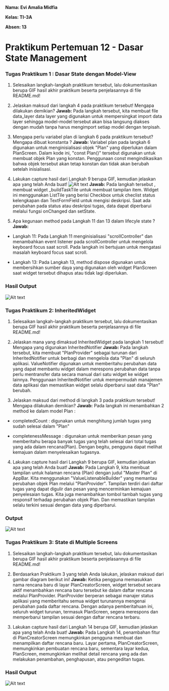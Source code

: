 **Nama: Evi Amalia Midfia**

**Kelas: TI-3A**

**Absen: 13**

# Praktikum Pertemuan 12 - Dasar State Management
### Tugas Praktikum 1 : Dasar State dengan Model-View

1. Selesaikan langkah-langkah praktikum tersebut, lalu dokumentasikan berupa GIF hasil akhir praktikum beserta penjelasannya di file README.md!

2. Jelaskan maksud dari langkah 4 pada praktikum tersebut! Mengapa dilakukan demikian?
**Jawab:** Pada langkah tersebut, kita membuat file data_layer data layer yang digunakan untuk mempersingkat import data layer sehingga model-model tersebut akan bisa langsung diakses dengan mudah tanpa harus mengimport setiap model dengan terpisah.

3. Mengapa perlu variabel plan di langkah 6 pada praktikum tersebut? Mengapa dibuat konstanta ? **Jawab:** Variabel plan pada langkah 6 digunakan untuk menginisialisasi objek "Plan" yang diperlukan dalam PlanScreen. Dalam kode ini, "const Plan()" tersebut digunakan untuk membuat objek Plan yang konstan. Penggunaan const mengindikasikan bahwa objek tersebut akan tetap konstan dan tidak akan berubah setelah inisialisasi.

4. Lakukan capture hasil dari Langkah 9 berupa GIF, kemudian jelaskan apa yang telah Anda buat! ![Alt text](image.png) **Jawab:** Pada langkah tersebut , membuat widget _buildTaskTile untuk membuat tampilan item. Widget ini menggunakan ListTile yang berisi Checkbox untuk checlist status kelengkapan dan TextFormField untuk mengisi deskripsi. Saat ada perubahan pada status atau deskripsi tugas, data dapat diperbarui melalui fungsi onChanged dan setState.

5. Apa kegunaan method pada Langkah 11 dan 13 dalam lifecyle state ? **Jawab:**

* Langkah 11: Pada Langkah 11 menginisialisasi "scrollController" dan menambahkan event listener pada scrollController untuk mengelola keyboard focus saat scroll. Pada langkah ini bertujuan untuk mengatasi masalah keyboard focus saat scroll.

* Langkah 13: Pada Langkah 13, method dispose digunakan untuk membersihkan sumber daya yang digunakan oleh widget PlanScreen saat widget tersebut dihapus atau tidak lagi diperlukan.

### Hasil Output
![Alt text](Output.gif)

### Tugas Praktikum 2: InheritedWidget
1. Selesaikan langkah-langkah praktikum tersebut, lalu dokumentasikan berupa GIF hasil akhir praktikum beserta penjelasannya di file README.md!

2. Jelaskan mana yang dimaksud InheritedWidget pada langkah 1 tersebut! Mengapa yang digunakan InheritedNotifier **Jawab:** Pada langkah tersebut, kita membuat "PlanProvider" sebagai turunan dari InheritedNotifier untuk berbagi dan mengelola data "Plan" di seluruh aplikasi. ValueNotifier digunakan untuk memberitahu perubahan data yang dapat membantu widget dalam merespons perubahan data tanpa perlu mentransfer data secara manual dari satu widget ke widget lainnya. Penggunaan InheritedNotifier untuk mempermudah manajemen data aplikasi dan memastikan widget selalu diperbarui saat data "Plan" berubah.

3. Jelaskan maksud dari method di langkah 3 pada praktikum tersebut! Mengapa dilakukan demikian? **Jawab:** Pada langkah ini menambahkan 2 method ke dalam model Plan : 

* completedCount : digunakan untuk menghitung jumlah tugas yang sudah selesai dalam "Plan" 

* completenessMessage : digunakan untuk memberikan pesan yang memberitahu berapa banyak tugas yang telah selesai dari total tugas yang ada dalam rencana(Plan). Dengan begitu, pengguna dapat melihat kemajuan dalam menyelesaikan tugasnya.

4. Lakukan capture hasil dari Langkah 9 berupa GIF, kemudian jelaskan apa yang telah Anda buat! **Jawab:** Pada Langkah 9, kita membuat tampilan untuk halaman rencana (Plan) dengan judul "Master Plan" di AppBar. Kita menggunakan "ValueListenableBuilder" yang memantau perubahan objek Plan melalui "PlanProvider". Tampilan terdiri dari daftar tugas yang dapat digulir dan pesan yang mencerminkan kemajuan penyelesaian tugas. Kita juga menambahkan tombol tambah tugas yang responsif terhadap perubahan objek Plan. Dan memastikan tampilan selalu terkini sesuai dengan data yang diperbarui.

### Output
![Alt text](<PRAK 2.gif>)

### Tugas Praktikum 3: State di Multiple Screens
1. Selesaikan langkah-langkah praktikum tersebut, lalu dokumentasikan berupa GIF hasil akhir praktikum beserta penjelasannya di file README.md!

2. Berdasarkan Praktikum 3 yang telah Anda lakukan, jelaskan maksud dari gambar diagram berikut ini! **Jawab:** Ketika pengguna memasukkan nama rencana baru di layar PlanCreatorScreen, widget tersebut secara aktif menambahkan rencana baru tersebut ke dalam daftar rencana melalui PlanProvider. PlanProvider berperan sebagai manajer status aplikasi yang memberitahu semua widget turunannya mengenai perubahan pada daftar rencana. Dengan adanya pemberitahuan ini, seluruh widget turunan, termasuk PlanScreen, segera merespons dan memperbarui tampilan sesuai dengan daftar rencana terbaru.

3. Lakukan capture hasil dari Langkah 14 berupa GIF, kemudian jelaskan apa yang telah Anda buat! **Jawab:** Pada Langkah 14, penambahan fitur di PlanCreatorScreen memungkinkan pengguna membuat dan menampilkan daftar rencana baru. Layar pertama, PlanCreatorScreen, memungkinkan pembuatan rencana baru, sementara layar kedua, PlanScreen, memungkinkan melihat detail rencana yang ada dan melakukan penambahan, penghapusan, atau pengeditan tugas.

### Hasil Output
![Alt text](<Prak 3.gif>)